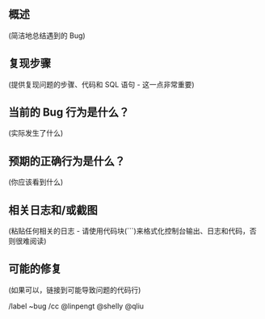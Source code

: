 ## 概述

(简洁地总结遇到的 Bug)

## 复现步骤

(提供复现问题的步骤、代码和 SQL 语句 - 这一点非常重要)

## 当前的 Bug 行为是什么？

(实际发生了什么)

## 预期的正确行为是什么？

(你应该看到什么)

## 相关日志和/或截图

(粘贴任何相关的日志 - 请使用代码块(```)来格式化控制台输出、日志和代码，否则很难阅读)

## 可能的修复

(如果可以，链接到可能导致问题的代码行)

/label ~bug 
/cc @linpengt @shelly @qliu
